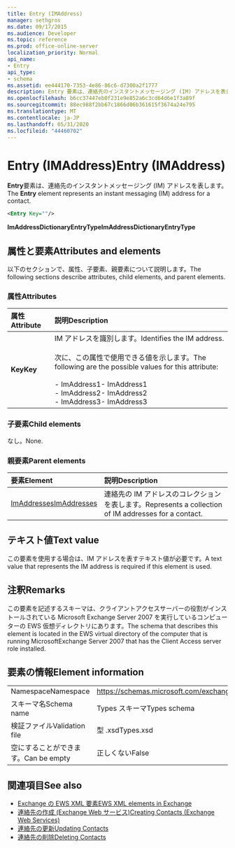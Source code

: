 ```yaml
---
title: Entry (IMAddress)
manager: sethgros
ms.date: 09/17/2015
ms.audience: Developer
ms.topic: reference
ms.prod: office-online-server
localization_priority: Normal
api_name:
- Entry
api_type:
- schema
ms.assetid: ee444170-7353-4e86-86c6-d7300a2f1777
description: Entry 要素は、連絡先のインスタントメッセージング (IM) アドレスを表します。
ms.openlocfilehash: b6cc37447eb0f231e9e852a6c3cd64d6e1f3a89f
ms.sourcegitcommit: 88ec988f2bb67c1866d06b361615f3674a24e795
ms.translationtype: MT
ms.contentlocale: ja-JP
ms.lasthandoff: 05/31/2020
ms.locfileid: "44460702"
---
```

# <a name="entry-imaddress"></a><span data-ttu-id="f2636-103">Entry (IMAddress)</span><span class="sxs-lookup"><span data-stu-id="f2636-103">Entry (IMAddress)</span></span>

<span data-ttu-id="f2636-104">**Entry**要素は、連絡先のインスタントメッセージング (IM) アドレスを表します。</span><span class="sxs-lookup"><span data-stu-id="f2636-104">The **Entry** element represents an instant messaging (IM) address for a contact.</span></span> 
  
```xml
<Entry Key=""/>
```

 <span data-ttu-id="f2636-105">**ImAddressDictionaryEntryType**</span><span class="sxs-lookup"><span data-stu-id="f2636-105">**ImAddressDictionaryEntryType**</span></span>
## <a name="attributes-and-elements"></a><span data-ttu-id="f2636-106">属性と要素</span><span class="sxs-lookup"><span data-stu-id="f2636-106">Attributes and elements</span></span>

<span data-ttu-id="f2636-107">以下のセクションで、属性、子要素、親要素について説明します。</span><span class="sxs-lookup"><span data-stu-id="f2636-107">The following sections describe attributes, child elements, and parent elements.</span></span>
  
### <a name="attributes"></a><span data-ttu-id="f2636-108">属性</span><span class="sxs-lookup"><span data-stu-id="f2636-108">Attributes</span></span>

|<span data-ttu-id="f2636-109">**属性**</span><span class="sxs-lookup"><span data-stu-id="f2636-109">**Attribute**</span></span>|<span data-ttu-id="f2636-110">**説明**</span><span class="sxs-lookup"><span data-stu-id="f2636-110">**Description**</span></span>|
|:-----|:-----|
|<span data-ttu-id="f2636-111">**Key**</span><span class="sxs-lookup"><span data-stu-id="f2636-111">**Key**</span></span> <br/> | <span data-ttu-id="f2636-112">IM アドレスを識別します。</span><span class="sxs-lookup"><span data-stu-id="f2636-112">Identifies the IM address.</span></span><br/><br/><span data-ttu-id="f2636-113">次に、この属性で使用できる値を示します。</span><span class="sxs-lookup"><span data-stu-id="f2636-113">The following are the possible values for this attribute:</span></span><br/><br/><span data-ttu-id="f2636-114">- ImAddress1</span><span class="sxs-lookup"><span data-stu-id="f2636-114">-  ImAddress1</span></span>  <br/><span data-ttu-id="f2636-115">- ImAddress2</span><span class="sxs-lookup"><span data-stu-id="f2636-115">-  ImAddress2</span></span>  <br/><span data-ttu-id="f2636-116">- ImAddress3</span><span class="sxs-lookup"><span data-stu-id="f2636-116">-  ImAddress3</span></span>  <br/> |
   
### <a name="child-elements"></a><span data-ttu-id="f2636-117">子要素</span><span class="sxs-lookup"><span data-stu-id="f2636-117">Child elements</span></span>

<span data-ttu-id="f2636-118">なし。</span><span class="sxs-lookup"><span data-stu-id="f2636-118">None.</span></span>
  
### <a name="parent-elements"></a><span data-ttu-id="f2636-119">親要素</span><span class="sxs-lookup"><span data-stu-id="f2636-119">Parent elements</span></span>

|<span data-ttu-id="f2636-120">**要素**</span><span class="sxs-lookup"><span data-stu-id="f2636-120">**Element**</span></span>|<span data-ttu-id="f2636-121">**説明**</span><span class="sxs-lookup"><span data-stu-id="f2636-121">**Description**</span></span>|
|:-----|:-----|
|[<span data-ttu-id="f2636-122">ImAddresses</span><span class="sxs-lookup"><span data-stu-id="f2636-122">ImAddresses</span></span>](imaddresses.md) <br/> |<span data-ttu-id="f2636-123">連絡先の IM アドレスのコレクションを表します。</span><span class="sxs-lookup"><span data-stu-id="f2636-123">Represents a collection of IM addresses for a contact.</span></span>  <br/> |
   
## <a name="text-value"></a><span data-ttu-id="f2636-124">テキスト値</span><span class="sxs-lookup"><span data-stu-id="f2636-124">Text value</span></span>

<span data-ttu-id="f2636-125">この要素を使用する場合は、IM アドレスを表すテキスト値が必要です。</span><span class="sxs-lookup"><span data-stu-id="f2636-125">A text value that represents the IM address is required if this element is used.</span></span>
  
## <a name="remarks"></a><span data-ttu-id="f2636-126">注釈</span><span class="sxs-lookup"><span data-stu-id="f2636-126">Remarks</span></span>

<span data-ttu-id="f2636-127">この要素を記述するスキーマは、クライアントアクセスサーバーの役割がインストールされている Microsoft Exchange Server 2007 を実行しているコンピューターの EWS 仮想ディレクトリにあります。</span><span class="sxs-lookup"><span data-stu-id="f2636-127">The schema that describes this element is located in the EWS virtual directory of the computer that is running MicrosoftExchange Server 2007 that has the Client Access server role installed.</span></span>
  
## <a name="element-information"></a><span data-ttu-id="f2636-128">要素の情報</span><span class="sxs-lookup"><span data-stu-id="f2636-128">Element information</span></span>

|||
|:-----|:-----|
|<span data-ttu-id="f2636-129">Namespace</span><span class="sxs-lookup"><span data-stu-id="f2636-129">Namespace</span></span>  <br/> |https://schemas.microsoft.com/exchange/services/2006/types  <br/> |
|<span data-ttu-id="f2636-130">スキーマ名</span><span class="sxs-lookup"><span data-stu-id="f2636-130">Schema name</span></span>  <br/> |<span data-ttu-id="f2636-131">Types スキーマ</span><span class="sxs-lookup"><span data-stu-id="f2636-131">Types schema</span></span>  <br/> |
|<span data-ttu-id="f2636-132">検証ファイル</span><span class="sxs-lookup"><span data-stu-id="f2636-132">Validation file</span></span>  <br/> |<span data-ttu-id="f2636-133">型 .xsd</span><span class="sxs-lookup"><span data-stu-id="f2636-133">Types.xsd</span></span>  <br/> |
|<span data-ttu-id="f2636-134">空にすることができます。</span><span class="sxs-lookup"><span data-stu-id="f2636-134">Can be empty</span></span>  <br/> |<span data-ttu-id="f2636-135">正しくない</span><span class="sxs-lookup"><span data-stu-id="f2636-135">False</span></span>  <br/> |
   
## <a name="see-also"></a><span data-ttu-id="f2636-136">関連項目</span><span class="sxs-lookup"><span data-stu-id="f2636-136">See also</span></span>

- [<span data-ttu-id="f2636-137">Exchange の EWS XML 要素</span><span class="sxs-lookup"><span data-stu-id="f2636-137">EWS XML elements in Exchange</span></span>](ews-xml-elements-in-exchange.md)
- [<span data-ttu-id="f2636-138">連絡先の作成 (Exchange Web サービス)</span><span class="sxs-lookup"><span data-stu-id="f2636-138">Creating Contacts (Exchange Web Services)</span></span>](https://msdn.microsoft.com/library/4845917e-70d1-481c-bbd7-011ec6571789%28Office.15%29.aspx)  
- [<span data-ttu-id="f2636-139">連絡先の更新</span><span class="sxs-lookup"><span data-stu-id="f2636-139">Updating Contacts</span></span>](https://msdn.microsoft.com/library/9a865953-b94a-4229-b632-2dee433314be%28Office.15%29.aspx)  
- [<span data-ttu-id="f2636-140">連絡先の削除</span><span class="sxs-lookup"><span data-stu-id="f2636-140">Deleting Contacts</span></span>](https://msdn.microsoft.com/library/fcc3dc84-cd3e-455e-a1a7-ae6921c9b588%28Office.15%29.aspx)

